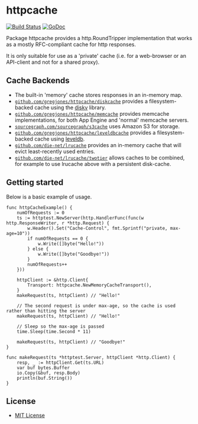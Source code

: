 httpcache
=========

[![Build Status](https://travis-ci.org/gregjones/httpcache.svg?branch=master)](https://travis-ci.org/gregjones/httpcache) [![GoDoc](https://godoc.org/github.com/gregjones/httpcache?status.svg)](https://godoc.org/github.com/gregjones/httpcache)

Package httpcache provides a http.RoundTripper implementation that works as a mostly RFC-compliant cache for http responses.

It is only suitable for use as a 'private' cache (i.e. for a web-browser or an API-client and not for a shared proxy).

Cache Backends
--------------

- The built-in 'memory' cache stores responses in an in-memory map.
- [`github.com/gregjones/httpcache/diskcache`](https://github.com/gregjones/httpcache/tree/master/diskcache) provides a filesystem-backed cache using the [diskv](https://github.com/peterbourgon/diskv) library.
- [`github.com/gregjones/httpcache/memcache`](https://github.com/gregjones/httpcache/tree/master/memcache) provides memcache implementations, for both App Engine and 'normal' memcache servers.
- [`sourcegraph.com/sourcegraph/s3cache`](https://sourcegraph.com/github.com/sourcegraph/s3cache) uses Amazon S3 for storage.
- [`github.com/gregjones/httpcache/leveldbcache`](https://github.com/gregjones/httpcache/tree/master/leveldbcache) provides a filesystem-backed cache using [leveldb](https://github.com/syndtr/goleveldb/leveldb).
- [`github.com/die-net/lrucache`](https://github.com/die-net/lrucache) provides an in-memory cache that will evict least-recently used entries.
- [`github.com/die-net/lrucache/twotier`](https://github.com/die-net/lrucache/tree/master/twotier) allows caches to be combined, for example to use lrucache above with a persistent disk-cache.

## Getting started

Below is a basic example of usage.
```
func httpCacheExample() {
    numOfRequests := 0
    ts := httptest.NewServer(http.HandlerFunc(func(w http.ResponseWriter, r *http.Request) {
        w.Header().Set("Cache-Control", fmt.Sprintf("private, max-age=10"))
        if numOfRequests == 0 {
            w.Write([]byte("Hello!"))
        } else {
            w.Write([]byte("Goodbye!"))
        }
        numOfRequests++
    }))

    httpClient := &http.Client{
        Transport: httpcache.NewMemoryCacheTransport(),
    }
    makeRequest(ts, httpClient) // "Hello!"

    // The second request is under max-age, so the cache is used rather than hitting the server
    makeRequest(ts, httpClient) // "Hello!"

    // Sleep so the max-age is passed
    time.Sleep(time.Second * 11)

    makeRequest(ts, httpClient) // "Goodbye!"
}

func makeRequest(ts *httptest.Server, httpClient *http.Client) {
    resp, _ := httpClient.Get(ts.URL)
    var buf bytes.Buffer
    io.Copy(&buf, resp.Body)
    println(buf.String())
}
```

License
-------

-	[MIT License](LICENSE.txt)
